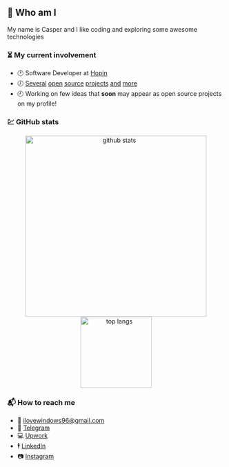 ## :ghost: Who am I

My name is Casper and I like coding and exploring some awesome technologies

### :hourglass_flowing_sand: My current involvement

- :clock1: Software Developer at [Hopin](https://hopin.com/)
- :clock7: [Several](https://github.com/artelydev/twoeyes) [open](https://github.com/artelydev/gatsby-opinionated-starter) [source](https://github.com/artelydev/vue-cli-plugin-coffee) [projects](https://github.com/artelydev/secure-publish) [and](https://github.com/artelydev/update-notifier-webpack) [more](https://github.com/datacrafts-io/eslint-config-airbnb-base-typescript-prettier)
- :clock9: Working on few ideas that **soon** may appear as open source projects on my profile!

### :chart: GitHub stats

<p align="center"> 
   <img src="https://github-readme-stats.vercel.app/api?username=cxspxr&show_icons=true&count_private=true&theme=vue" alt="github stats" width="420"/> 
   <img src="https://github-readme-stats.vercel.app/api/top-langs/?username=cxspxr&exclude_repo=mo,saleor&theme=vue&layout=compact&langs_count=10" alt="top langs" height="165" />
</p>

### :mailbox_with_mail: How to reach me
- :email: ilovewindows96@gmail.com
- :speech_balloon: [Telegram](https://t.me/caspxr)
- :computer: [Upwork](https://upwork.com/fl/yaroslavcasper)
- :business_suit_levitating: [LinkedIn](https://www.linkedin.com/in/yaroslav-kasperovych-b1bb831b0/)
- :camera: [Instagram](https://instagram.com/meacasper)
